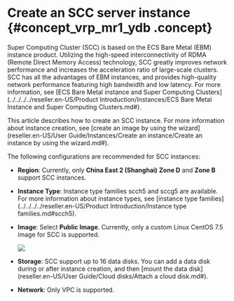 # Create an SCC server instance {#concept_vrp_mr1_ydb .concept}

Super Computing Cluster \(SCC\) is based on the ECS Bare Metal \(EBM\) instance product. Utilizing the high-speed interconnectivity of RDMA \(Remote Direct Memory Access\) technology, SCC greatly improves network performance and increases the acceleration ratio of large-scale clusters. SCC has all the advantages of EBM instances, and provides high-quality network performance featuring high bandwidth and low latency. For more information, see [ECS Bare Metal instance and Super Computing Clusters](../../../../reseller.en-US/Product Introduction/Instances/ECS Bare Metal Instance and Super Computing Clusters.md#).

This article describes how to create an SCC instance. For more information about instance creation, see [create an image by using the wizard](reseller.en-US/User Guide/Instances/Create an instance/Create an instance by using the wizard.md#).

The following configurations are recommended for SCC instances:

-   **Region**: Currently, only **China East 2 \(Shanghai\)** **Zone D** and **Zone B** support SCC instances.
-   **Instance Type**: Instance type families scch5 and sccg5 are available. For more information about instance types, see [instance type families](../../../../reseller.en-US/Product Introduction/Instance type families.md#scch5).
-   **Image**: Select **Public Image**. Currently, only a custom Linux CentOS 7.5 image for SCC is supported.

    ![](http://static-aliyun-doc.oss-cn-hangzhou.aliyuncs.com/assets/img/9637/15429600425118_en-US.png)

-   **Storage**: SCC support up to 16 data disks. You can add a data disk during or after instance creation, and then [mount the data disk](reseller.en-US/User Guide/Cloud disks/Attach a cloud disk.md#). 
-   **Network**: Only VPC is supported.

